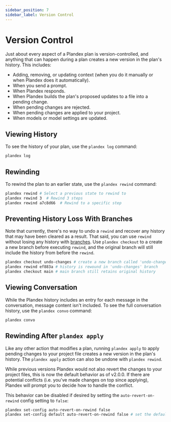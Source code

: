 ```yaml
---
sidebar_position: 7
sidebar_label: Version Control
---
```


# Version Control

Just about every aspect of a Plandex plan is version-controlled, and anything that can happen during a plan creates a new version in the plan's history. This includes:

- Adding, removing, or updating context (when you do it manually or when Plandex does it automatically).
- When you send a prompt.
- When Plandex responds.
- When Plandex builds the plan's proposed updates to a file into a pending change.
- When pending changes are rejected.
- When pending changes are applied to your project.
- When models or model settings are updated.

## Viewing History

To see the history of your plan, use the `plandex log` command:

```bash
plandex log
```

## Rewinding

To rewind the plan to an earlier state, use the `plandex rewind` command:

```bash
plandex rewind # Select a previous state to rewind to
plandex rewind 3  # Rewind 3 steps
plandex rewind a7c8d66  # Rewind to a specific step
```

## Preventing History Loss With Branches

Note that currently, there's no way to undo a `rewind` and recover any history that may have been cleared as a result. That said, you can use `rewind` without losing any history with [branches](./branches.md). Use `plandex checkout` to a create a new branch before executing `rewind`, and the original branch will still include the history from before the `rewind`.

```bash
plandex checkout undo-changes # create a new branch called 'undo-changes'
plandex rewind ef883a # history is rewound in 'undo-changes' branch
plandex checkout main # main branch still retains original history
```

## Viewing Conversation

While the Plandex history includes an entry for each message in the conversation, message content isn't included. To see the full conversation history, use the `plandex convo` command:

```bash
plandex convo
```

## Rewinding After `plandex apply`

Like any other action that modifies a plan, running `plandex apply` to apply pending changes to your project file creates a new version in the plan's history. The `plandex apply` action can also be undone with `plandex rewind`.

While previous versions Plandex would not also revert the changes to your project files, this is now the default behavior as of v2.0.0. If there are potential conflicts (i.e. you've made changes on top since applying), Plandex will prompt you to decide how to handle the conflict.

This behavior can be disabled if desired by setting the `auto-revert-on-rewind` config setting to `false`:

```bash
plandex set-config auto-revert-on-rewind false
plandex set-config default auto-revert-on-rewind false # set the default value for all new plans
```
